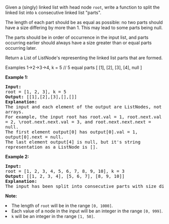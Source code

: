 <p>Given a (singly) linked list with head node <code>root</code>, write a function to split the linked list into <code>k</code> consecutive linked list "parts".
</p><p>
The length of each part should be as equal as possible: no two parts should have a size differing by more than 1.  This may lead to some parts being null.
</p><p>
The parts should be in order of occurrence in the input list, and parts occurring earlier should always have a size greater than or equal parts occurring later.
</p><p>
Return a List of ListNode's representing the linked list parts that are formed.
</p>

Examples
1->2->3->4, k = 5 // 5 equal parts
[ [1], 
[2],
[3],
[4],
null ]

<p><b>Example 1:</b><br />
<pre style="white-space: pre-line">
<b>Input:</b> 
root = [1, 2, 3], k = 5
<b>Output:</b> [[1],[2],[3],[],[]]
<b>Explanation:</b>
The input and each element of the output are ListNodes, not arrays.
For example, the input root has root.val = 1, root.next.val = 2, \root.next.next.val = 3, and root.next.next.next = null.
The first element output[0] has output[0].val = 1, output[0].next = null.
The last element output[4] is null, but it's string representation as a ListNode is [].
</pre>
</p>

<p><b>Example 2:</b><br />
<pre>
<b>Input:</b> 
root = [1, 2, 3, 4, 5, 6, 7, 8, 9, 10], k = 3
<b>Output:</b> [[1, 2, 3, 4], [5, 6, 7], [8, 9, 10]]
<b>Explanation:</b>
The input has been split into consecutive parts with size difference at most 1, and earlier parts are a larger size than the later parts.
</pre>
</p>

<p><b>Note:</b>
<li>The length of <code>root</code> will be in the range <code>[0, 1000]</code>.</li>
<li>Each value of a node in the input will be an integer in the range <code>[0, 999]</code>.</li>
<li><code>k</code> will be an integer in the range <code>[1, 50]</code>.</li>
</p>